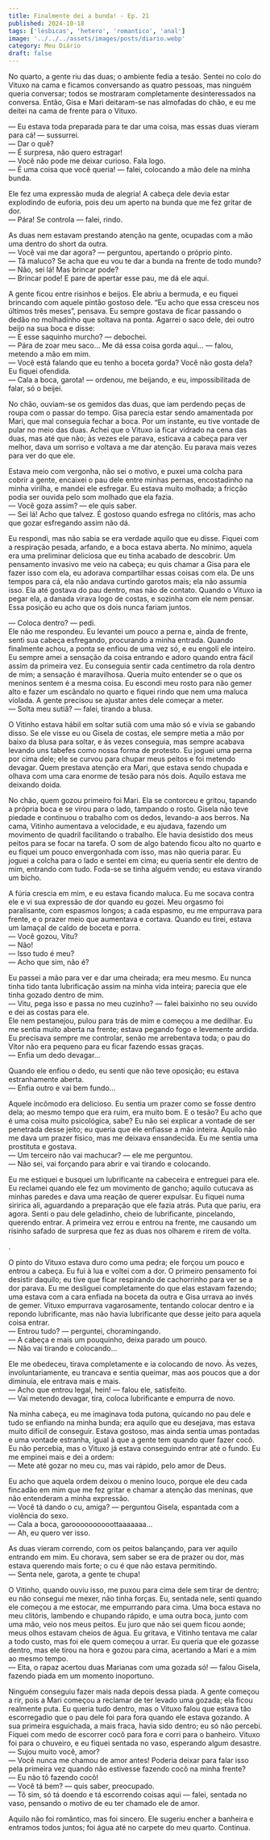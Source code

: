 ```yaml
---
title: Finalmente dei a bunda! - Ep. 21
published: 2024-10-18
tags: ['lesbicas', 'hetero', 'romantico', 'anal']
image: '../../../assets/images/posts/diario.webp'
category: Meu Diário
draft: false
---
```

No quarto, a gente riu das duas; o ambiente fedia a tesão. Sentei no colo do Vituxo na cama e ficamos conversando as quatro pessoas, mas ninguém queria conversar; todos se mostraram completamente desinteressados na conversa. Então, Gisa e Mari deitaram-se nas almofadas do chão, e eu me deitei na cama de frente para o Vituxo.

— Eu estava toda preparada para te dar uma coisa, mas essas duas vieram para cá! — sussurrei.  
— Dar o quê?  
— É surpresa, não quero estragar!  
— Você não pode me deixar curioso. Fala logo.  
— É uma coisa que você queria! — falei, colocando a mão dele na minha bunda.

Ele fez uma expressão muda de alegria! A cabeça dele devia estar explodindo de euforia, pois deu um aperto na bunda que me fez gritar de dor.  
— Pára! Se controla — falei, rindo.

As duas nem estavam prestando atenção na gente, ocupadas com a mão uma dentro do short da outra.  
— Você vai me dar agora? — perguntou, apertando o próprio pinto.  
— Tá maluco? Se acha que eu vou te dar a bunda na frente de todo mundo?  
— Não, sei lá! Mas brincar pode?  
— Brincar pode! E pare de apertar esse pau, me dá ele aqui.

A gente ficou entre risinhos e beijos. Ele abriu a bermuda, e eu fiquei brincando com aquele pintão gostoso dele. “Eu acho que essa cresceu nos últimos três meses”, pensava. Eu sempre gostava de ficar passando o dedão no molhadinho que soltava na ponta. Agarrei o saco dele, dei outro beijo na sua boca e disse:  
— E esse saquinho murcho? — debochei.  
— Pára de zoar meu saco… Me dá essa coisa gorda aqui… — falou, metendo a mão em mim.  
— Você está falando que eu tenho a boceta gorda? Você não gosta dela? Eu fiquei ofendida.  
— Cala a boca, garota! — ordenou, me beijando, e eu, impossibilitada de falar, só o beijei.

No chão, ouviam-se os gemidos das duas, que iam perdendo peças de roupa com o passar do tempo. Gisa parecia estar sendo amamentada por Mari, que mal conseguia fechar a boca. Por um instante, eu tive vontade de pular no meio das duas. Achei que o Vituxo ia ficar vidrado na cena das duas, mas até que não; às vezes ele parava, esticava a cabeça para ver melhor, dava um sorriso e voltava a me dar atenção. Eu parava mais vezes para ver do que ele.

Estava meio com vergonha, não sei o motivo, e puxei uma colcha para cobrir a gente, encaixei o pau dele entre minhas pernas, encostadinho na minha virilha, e mandei ele esfregar. Eu estava muito molhada; a fricção podia ser ouvida pelo som molhado que ela fazia.  
— Você goza assim? — ele quis saber.  
— Sei lá! Acho que talvez. É gostoso quando esfrega no clitóris, mas acho que gozar esfregando assim não dá.

Eu respondi, mas não sabia se era verdade aquilo que eu disse. Fiquei com a respiração pesada, arfando, e a boca estava aberta. No mínimo, aquela era uma preliminar deliciosa que eu tinha acabado de descobrir. Um pensamento invasivo me veio na cabeça; eu quis chamar a Gisa para ele fazer isso com ela, eu adorava compartilhar essas coisas com ela. De uns tempos para cá, ela não andava curtindo garotos mais; ela não assumia isso. Ela até gostava do pau dentro, mas não de contato. Quando o Vituxo ia pegar ela, a danada virava logo de costas, e sozinha com ele nem pensar. Essa posição eu acho que os dois nunca fariam juntos.

— Coloca dentro? — pedi.  
Ele não me respondeu. Eu levantei um pouco a perna e, ainda de frente, senti sua cabeça esfregando, procurando a minha entrada. Quando finalmente achou, a ponta se enfiou de uma vez só, e eu engoli ele inteiro. Eu sempre amei a sensação da coisa entrando e adoro quando entra fácil assim da primeira vez. Eu conseguia sentir cada centímetro da rola dentro de mim; a sensação é maravilhosa. Queria muito entender se o que os meninos sentem é a mesma coisa. Eu escondi meu rosto para não gemer alto e fazer um escândalo no quarto e fiquei rindo que nem uma maluca violada. A gente precisou se ajustar antes dele começar a meter.  
— Solta meu sutiã? — falei, tirando a blusa.

O Vitinho estava hábil em soltar sutiã com uma mão só e vivia se gabando disso. Se ele visse eu ou Gisela de costas, ele sempre metia a mão por baixo da blusa para soltar, e às vezes conseguia, mas sempre acabava levando uns tabefes como nossa forma de protesto. Eu joguei uma perna por cima dele; ele se curvou para chupar meus peitos e foi metendo devagar. Quem prestava atenção era Mari, que estava sendo chupada e olhava com uma cara enorme de tesão para nós dois. Aquilo estava me deixando doida.

No chão, quem gozou primeiro foi Mari. Ela se contorceu e gritou, tapando a própria boca e se virou para o lado, tampando o rosto. Gisela não teve piedade e continuou o trabalho com os dedos, levando-a aos berros. Na cama, Vitinho aumentava a velocidade, e eu ajudava, fazendo um movimento de quadril facilitando o trabalho. Ele havia desistido dos meus peitos para se focar na tarefa. O som de algo batendo ficou alto no quarto e eu fiquei um pouco envergonhada com isso, mas não queria parar. Eu joguei a colcha para o lado e sentei em cima; eu queria sentir ele dentro de mim, entrando com tudo. Foda-se se tinha alguém vendo; eu estava virando um bicho.

A fúria crescia em mim, e eu estava ficando maluca. Eu me socava contra ele e vi sua expressão de dor quando eu gozei. Meu orgasmo foi paralisante, com espasmos longos; a cada espasmo, eu me empurrava para frente, e o prazer meio que aumentava e cortava. Quando eu tirei, estava um lamaçal de caldo de boceta e porra.  
— Você gozou, Vitu?  
— Não!  
— Isso tudo é meu?  
— Acho que sim, não é?

Eu passei a mão para ver e dar uma cheirada; era meu mesmo. Eu nunca tinha tido tanta lubrificação assim na minha vida inteira; parecia que ele tinha gozado dentro de mim.  
— Vitu, pega isso e passa no meu cuzinho? — falei baixinho no seu ouvido e dei as costas para ele.  
Ele nem pestanejou, pulou para trás de mim e começou a me dedilhar. Eu me sentia muito aberta na frente; estava pegando fogo e levemente ardida. Eu precisava sempre me controlar, senão me arrebentava toda; o pau do Vítor não era pequeno para eu ficar fazendo essas graças.  
— Enfia um dedo devagar…

Quando ele enfiou o dedo, eu senti que não teve oposição; eu estava estranhamente aberta.  
— Enfia outro e vai bem fundo…

Aquele incômodo era delicioso. Eu sentia um prazer como se fosse dentro dela; ao mesmo tempo que era ruim, era muito bom. E o tesão? Eu acho que é uma coisa muito psicológica, sabe? Eu não sei explicar a vontade de ser penetrada desse jeito; eu queria que ele enfiasse a mão inteira. Aquilo não me dava um prazer físico, mas me deixava ensandecida. Eu me sentia uma prostituta e gostava.  
— Um terceiro não vai machucar? — ele me perguntou.  
— Não sei, vai forçando para abrir e vai tirando e colocando.

Eu me estiquei e busquei um lubrificante na cabeceira e entreguei para ele. Eu reclamei quando ele fez um movimento de gancho; aquilo cutucava as minhas paredes e dava uma reação de querer expulsar. Eu fiquei numa siririca ali, aguardando a preparação que ele fazia atrás. Puta que pariu, era agora. Senti o pau dele geladinho, cheio de lubrificante, pincelando, querendo entrar. A primeira vez errou e entrou na frente, me causando um risinho safado de surpresa que fez as duas nos olharem e rirem de volta.

.

O pinto do Vituxo estava duro como uma pedra; ele forçou um pouco e entrou a cabeça. Eu fui à lua e voltei com a dor. O primeiro pensamento foi desistir daquilo; eu tive que ficar respirando de cachorrinho para ver se a dor parava. Eu me desliguei completamente do que elas estavam fazendo; uma estava com a cara enfiada na boceta da outra e Gisa urrava ao invés de gemer. Vituxo empurrava vagarosamente, tentando colocar dentro e ia repondo lubrificante, mas não havia lubrificante que desse jeito para aquela coisa entrar.  
— Entrou tudo? — perguntei, choramingando.  
— A cabeça e mais um pouquinho, deixa parado um pouco.  
— Não vai tirando e colocando…

Ele me obedeceu, tirava completamente e ia colocando de novo. Às vezes, involuntariamente, eu trancava e sentia queimar, mas aos poucos que a dor diminuía, ele entrava mais e mais.  
— Acho que entrou legal, hein! — falou ele, satisfeito.  
— Vai metendo devagar, tira, coloca lubrificante e empurra de novo.

Na minha cabeça, eu me imaginava toda putona, quicando no pau dele e tudo se enfiando na minha bunda; era aquilo que eu desejava, mas estava muito difícil de conseguir. Estava gostoso, mas ainda sentia umas pontadas e uma vontade estranha, igual à que a gente tem quando quer fazer cocô. Eu não percebia, mas o Vituxo já estava conseguindo entrar até o fundo. Eu me empinei mais e dei a ordem:  
— Mete até gozar no meu cu, mas vai rápido, pelo amor de Deus.

Eu acho que aquela ordem deixou o menino louco, porque ele deu cada fincadão em mim que me fez gritar e chamar a atenção das meninas, que não entenderam a minha expressão.  
— Você tá dando o cu, amiga? — perguntou Gisela, espantada com a violência do sexo.  
— Cala a boca, garoooooooooottaaaaaaa…  
— Ah, eu quero ver isso.

As duas vieram correndo, com os peitos balançando, para ver aquilo entrando em mim. Eu chorava, sem saber se era de prazer ou dor, mas estava querendo mais forte; o cu é que não estava permitindo.  
— Senta nele, garota, a gente te chupa!

O Vitinho, quando ouviu isso, me puxou para cima dele sem tirar de dentro; eu não consegui me mexer, não tinha forças. Eu, sentada nele, senti quando ele começou a me estocar, me empurrando para cima. Uma boca estava no meu clitóris, lambendo e chupando rápido, e uma outra boca, junto com uma mão, veio nos meus peitos. Eu juro que não sei quem ficou aonde; meus olhos estavam cheios de água. Eu gritava, e Vitinho tentava me calar a todo custo, mas foi ele quem começou a urrar. Eu queria que ele gozasse dentro, mas ele tirou na hora e gozou para cima, acertando a Mari e a mim ao mesmo tempo.  
— Eita, o rapaz acertou duas Marianas com uma gozada só! — falou Gisela, fazendo piada em um momento inoportuno.

Ninguém conseguiu fazer mais nada depois dessa piada. A gente começou a rir, pois a Mari começou a reclamar de ter levado uma gozada; ela ficou realmente puta. Eu queria tudo dentro, mas o Vituxo falou que estava tão escorregadio que o pau dele foi para fora quando ele estava gozando. A sua primeira esguichada, a mais fraca, havia sido dentro; eu só não percebi. Fiquei com medo de escorrer cocô para fora e corri para o banheiro. Vituxo foi para o chuveiro, e eu fiquei sentada no vaso, esperando algum desastre.  
— Sujou muito você, amor?  
— Você nunca me chamou de amor antes! Poderia deixar para falar isso pela primeira vez quando não estivesse fazendo cocô na minha frente?  
— Eu não tô fazendo cocô!  
— Você tá bem? — quis saber, preocupado.  
— Tô sim, só tá doendo e tá escorrendo coisas aqui — falei, sentada no vaso, pensando o motivo de eu ter chamado ele de amor.

Aquilo não foi romântico, mas foi sincero. Ele sugeriu encher a banheira e entramos todos juntos; foi água até no carpete do meu quarto. Continua.
